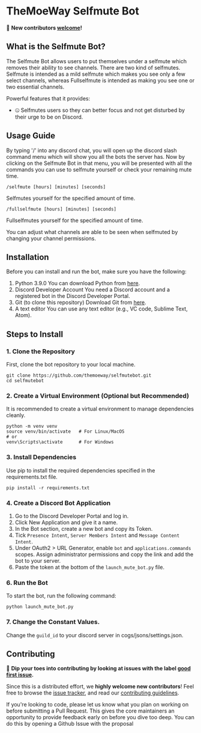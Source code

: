 # TheMoeWay Selfmute Bot

📢 **New contributors [welcome](contribute.md)!**

## What is the Selfmute Bot?
The Selfmute Bot allows users to put themselves under a selfmute which removes their ability to see channels. There are two kind of selfmutes. 
Selfmute is intended as a mild selfmute which makes you see only a few select channels, whereas Fullselfmute is intended as making you see one or two essential channels.

Powerful features that it provides:
- 🤐 Selfmutes users so they can better focus and not get disturbed by their urge to be on Discord.

## Usage Guide

By typing '/' into any discord chat, you will open up the discord slash command menu which will show you all the bots the server has. Now by clicking on the Selfmute Bot in that menu, you will be presented with all the commands you can use to selfmute yourself or check your remaining mute time.

`/selfmute [hours] [minutes] [seconds]`

Selfmutes yourself for the specified amount of time.

`/fullselfmute [hours] [minutes] [seconds]`

Fullselfmutes yourself for the specified amount of time.

You can adjust what channels are able to be seen when selfmuted by changing your channel permissions.

## Installation

Before you can install and run the bot, make sure you have the following:
1. Python 3.9.0
   You can download Python from [here](https://www.python.org/downloads/release/python-390/).
2. Discord Developer Account
   You need a Discord account and a registered bot in the Discord Developer Portal.
3. Git (to clone this  repository)
   Download Git from [here](https://git-scm.com/).
4. A text editor
   You can use any text editor (e.g., VC code, Sublime Text, Atom).

## Steps to Install
### 1. Clone the Repository
First, clone the bot repository to your local machine.
```
git clone https://github.com/themoeway/selfmutebot.git
cd selfmutebot
```
### 2. Create a Virtual Environment (Optional but Recommended)
It is recommended to create a virtual environment to manage dependencies cleanly.
```
python -m venv venv
source venv/bin/activate   # For Linux/MacOS
# or
venv\Scripts\activate      # For Windows
```
### 3. Install Dependencies
Use pip to install the required dependencies specified in the requirements.txt file.
```
pip install -r requirements.txt
```
### 4. Create a Discord Bot Application
  1. Go to the Discord Developer Portal and log in.
  2. Click New Application and give it a name.
  3. In the Bot section, create a new bot and copy its Token.
  4. Tick `Presence Intent`, `Server Members Intent` and `Message Content Intent`.
  5. Under OAuth2 > URL Generator, enable `bot` and `applications.commands` scopes. Assign administrator permissions and copy the link and add the bot to your server.
  6. Paste the token at the bottom of the `launch_mute_bot.py` file.
### 6. Run the Bot
To start the bot, run the following command:
```
python launch_mute_bot.py
```
### 7. Change the Constant Values.
Change the `guild_id` to your discord server in cogs/jsons/settings.json.

## Contributing

🚀 **Dip your toes into contributing by looking at issues with the label [good first issue](https://github.com/themoeway/selfmutebot/issues?q=is%3Aissue+is%3Aopen+label%3A%22good+first+issue%22).**

Since this is a distributed effort, we **highly welcome new contributors**! Feel free to browse the [issue tracker](https://github.com/themoeway/selfmutebot/issues), and read our [contributing guidelines](contribute.md).

If you're looking to code, please let us know what you plan on working on before submitting a Pull Request. This gives the core maintainers an opportunity to provide feedback early on before you dive too deep. You can do this by opening a Github Issue with the proposal
